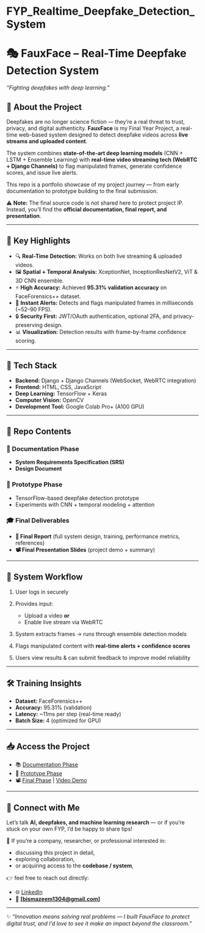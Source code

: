 # FYP_Realtime_Deepfake_Detection_System

# 🎭 FauxFace – Real-Time Deepfake Detection System

*“Fighting deepfakes with deep learning.”*

## 📌 About the Project

Deepfakes are no longer science fiction — they’re a real threat to trust, privacy, and digital authenticity. **FauxFace** is my Final Year Project, a real-time web-based system designed to detect deepfake videos across **live streams and uploaded content**.

The system combines **state-of-the-art deep learning models** (CNN + LSTM + Ensemble Learning) with **real-time video streaming tech (WebRTC + Django Channels)** to flag manipulated frames, generate confidence scores, and issue live alerts.

This repo is a portfolio showcase of my project journey — from early documentation to prototype building to the final submission.

⚠️ **Note:** The final source code is not shared here to protect project IP. Instead, you’ll find the **official documentation, final report, and presentation**.

---

## 🧠 Key Highlights

* 🔍 **Real-Time Detection:** Works on both live streaming & uploaded videos.
* 🖼 **Spatial + Temporal Analysis:** XceptionNet, InceptionResNetV2, ViT & 3D CNN ensemble.
* ⚡ **High Accuracy:** Achieved **95.31% validation accuracy** on FaceForensics++ dataset.
* 🔔 **Instant Alerts:** Detects and flags manipulated frames in milliseconds (\~52–90 FPS).
* 🔒 **Security First:** JWT/OAuth authentication, optional 2FA, and privacy-preserving design.
* 📊 **Visualization:** Detection results with frame-by-frame confidence scoring.

---

## 🧩 Tech Stack

* **Backend:** Django + Django Channels (WebSocket, WebRTC integration)
* **Frontend:** HTML, CSS, JavaScript
* **Deep Learning:** TensorFlow + Keras 
* **Computer Vision:** OpenCV
* **Development Tool:** Google Colab Pro+ (A100 GPU)

---

## 📂 Repo Contents

### 📄 Documentation Phase

* **System Requirements Specification (SRS)**
* **Design Document**

### 🧪 Prototype Phase

* TensorFlow-based deepfake detection prototype
* Experiments with CNN + temporal modeling + attention

### 🎓 Final Deliverables

* **📑 Final Report** (full system design, training, performance metrics, references)
* **📽️ Final Presentation Slides** (project demo + summary)

---

## 🚀 System Workflow

1. User logs in securely 
2. Provides input:

   * Upload a video **or**
   * Enable live stream via WebRTC
3. System extracts frames → runs through ensemble detection models
4. Flags manipulated content with **real-time alerts + confidence scores**
5. Users view results & can submit feedback to improve model reliability

---

## 🛠 Training Insights

* **Dataset:** FaceForensics++
* **Accuracy:** 95.31% (validation)
* **Latency:** \~11ms per step (real-time ready)
* **Batch Size:** 4 (optimized for GPU)

---

## 📥 Access the Project

- 📚 [Documentation Phase](https://github.com/bisma-azeem-13/FYP_Documentation_Phase)  
- 📑 [Prototype Phase](https://github.com/bisma-azeem-13/FYP_Prototype_Phase)  
- 📽️ [Final Phase](https://github.com/bisma-azeem-13/FYP_Realtime_Deepfake_Detection_System) | [Video Demo](https://drive.google.com/file/d/1YpzPYFCUkOV6V_cOijYWRMNxCKOszLk_/view?usp=sharing)



---

## 💬 Connect with Me

Let’s talk **AI, deepfakes, and machine learning research** — or if you’re stuck on your own FYP, I’d be happy to share tips!

💼 If you’re a company, researcher, or professional interested in:

* discussing this project in detail,
* exploring collaboration,
* or acquiring access to the **codebase / system**,

👉 feel free to reach out directly:

* 🌐 [LinkedIn](https://www.linkedin.com/in/bisma-azeem-qureshi/)
* 📧 **[bismazeem1304@gmail.com]**

---

✨ *“Innovation means solving real problems — I built FauxFace to protect digital trust, and I’d love to see it make an impact beyond the classroom.”*


